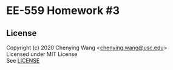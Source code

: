 # EE-559 Homework #3


## License

Copyright (c) 2020 Chenying Wang \<chenying.wang@usc.edu\> \
Licensed under MIT License \
See [LICENSE](./LICENSE)
